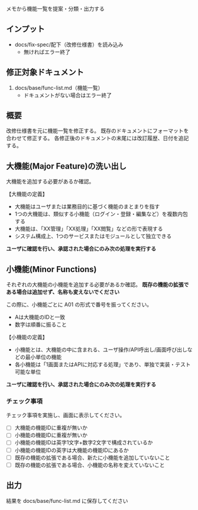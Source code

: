 メモから機能一覧を提案・分類・出力する

## インプット
- docs/fix-spec/配下（改修仕様書）を読み込み
    - 無ければエラー終了

## 修正対象ドキュメント
1. docs/base/func-list.md（機能一覧）
    - ドキュメントがない場合はエラー終了

## 概要
改修仕様書を元に機能一覧を修正する。
既存のドキュメントにフォーマットを合わせて修正する。
各修正後のドキュメントの末尾には改訂履歴、日付を追記する。

## 大機能(Major Feature)の洗い出し
大機能を追加する必要があるか確認。

【大機能の定義】
- 大機能はユーザまたは業務目的に基づく機能のまとまりを指す
- 1つの大機能は、類似する小機能（ログイン・登録・編集など）を複数内包する
- 大機能は、「XX管理」「XX処理」「XX閲覧」などの形で表現する
- システム構成上、1つのサービスまたはモジュールとして独立できる

**ユーザに確認を行い、承認された場合にのみ次の処理を実行する**

## 小機能(Minor Functions)
それぞれの大機能の小機能を追加する必要があるか確認。
**既存の機能の拡張である場合は追加せず、名称も変えないでください**

この際に、小機能ごとに A01 の形式で番号を振ってください。
- Aは大機能のIDと一致
- 数字は順番に振ること

【小機能の定義】
- 小機能とは、大機能の中に含まれる、ユーザ操作/API呼出し/画面呼び出しなどの最小単位の機能
- 各小機能は「1画面またはAPIに対応する処理」であり、単独で実装・テスト可能な単位


**ユーザに確認を行い、承認された場合にのみ次の処理を実行する**

### チェック事項
チェック事項を実施し、画面に表示してください。
- [ ] 大機能の機能IDに重複が無いか
- [ ] 小機能の機能IDに重複が無いか
- [ ] 小機能の機能IDは英字1文字+数字2文字で構成されているか
- [ ] 小機能の機能IDの英字は大機能の機能IDにあるか
- [ ] 既存の機能の拡張である場合、新たに小機能を追加していないこと
- [ ] 既存の機能の拡張である場合、小機能の名称を変えていないこと

## 出力
結果を docs/base/func-list.md に保存してください
